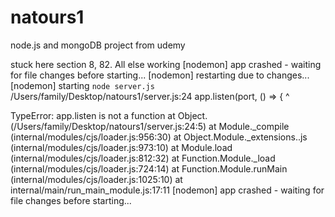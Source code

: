 # natours1

node.js and mongoDB project from udemy

stuck here section 8, 82. All else working
[nodemon] app crashed - waiting for file changes before starting...
[nodemon] restarting due to changes...
[nodemon] starting `node server.js`
/Users/family/Desktop/natours1/server.js:24
app.listen(port, () => {
^

TypeError: app.listen is not a function
at Object.<anonymous> (/Users/family/Desktop/natours1/server.js:24:5)
at Module.\_compile (internal/modules/cjs/loader.js:956:30)
at Object.Module.\_extensions..js (internal/modules/cjs/loader.js:973:10)
at Module.load (internal/modules/cjs/loader.js:812:32)
at Function.Module.\_load (internal/modules/cjs/loader.js:724:14)
at Function.Module.runMain (internal/modules/cjs/loader.js:1025:10)
at internal/main/run_main_module.js:17:11
[nodemon] app crashed - waiting for file changes before starting...
